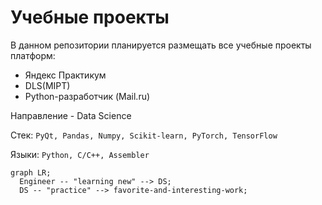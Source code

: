 # Учебные проекты

В данном репозитории планируется размещать все учебные проекты платформ:

- Яндекс Практикум
- DLS(MIPT)
- Python-разработчик (Mail.ru)

Направление - Data Science

Стек: `PyQt, Pandas, Numpy, Scikit-learn, PyTorch, TensorFlow`

Языки: `Python, C/C++, Assembler` 


```mermaid
graph LR;
  Engineer -- "learning new" --> DS;
  DS -- "practice" --> favorite-and-interesting-work;
``` 

